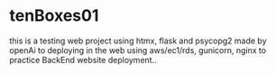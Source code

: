# tenBoxes01
this is a testing web project using htmx, flask and psycopg2 made by openAi to deploying in the web using aws/ec1/rds, gunicorn, nginx to practice BackEnd website deployment.. 
